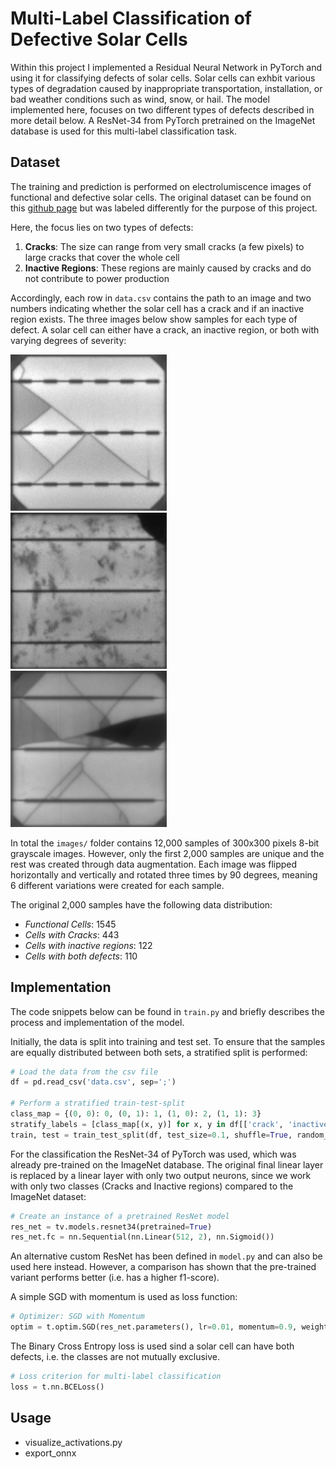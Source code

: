 # Multi-Label Classification of Defective Solar Cells
Within this project I implemented a Residual Neural Network in PyTorch and using it for classifying defects of solar cells.
Solar cells can exhbit various types of degradation caused by inappropriate transportation, installation, or bad weather conditions such as wind, snow, or hail.
The model implemented here, focuses on two different types of defects described in more detail below. 
A ResNet-34 from PyTorch pretrained on the ImageNet database is used for this multi-label classification task.

## Dataset
The training and prediction is performed on electrolumiscence images of functional and defective solar cells.
The original dataset can be found on this [github page](https://github.com/zae-bayern/elpv-dataset) but was labeled differently for the purpose of this project.

Here, the focus lies on two types of defects: 
1. **Cracks**: The size can range from very small cracks (a few pixels) to large cracks that cover the whole cell
2. **Inactive Regions**: These regions are mainly caused by cracks and do not contribute to power production

Accordingly, each row in `data.csv` contains the path to an image and two numbers indicating whether the solar cell has a crack and if an inactive region exists.
The three images below show samples for each type of defect. 
A solar cell can either have a crack, an inactive region, or both with varying degrees of severity:

![crack](doc/cell1108.png) &nbsp;&nbsp; ![inactive](doc/cell1623.png) &nbsp;&nbsp; ![crack](doc/cell0376.png)

In total the `images/` folder contains 12,000 samples of 300x300 pixels 8-bit grayscale images. 
However, only the first 2,000 samples are unique and the rest was created through data augmentation.
Each image was flipped horizontally and vertically and rotated three times by 90 degrees, meaning 6 different variations were created for each sample.

The original 2,000 samples have the following data distribution:
- *Functional Cells*: 1545
- *Cells with Cracks*: 443
- *Cells with inactive regions*: 122
- *Cells with both defects*: 110

## Implementation
The code snippets below can be found in `train.py` and briefly describes the process and implementation of the model.

Initially, the data is split into training and test set. To ensure that the samples are equally distributed between both sets, a stratified split is performed:
```python
# Load the data from the csv file
df = pd.read_csv('data.csv', sep=';')

# Perform a stratified train-test-split
class_map = {(0, 0): 0, (0, 1): 1, (1, 0): 2, (1, 1): 3}
stratify_labels = [class_map[(x, y)] for x, y in df[['crack', 'inactive']].to_numpy()]
train, test = train_test_split(df, test_size=0.1, shuffle=True, random_state=2, stratify=stratify_labels)
```

For the classification the ResNet-34 of PyTorch was used, which was already pre-trained on the ImageNet database. 
The original final linear layer is replaced by a linear layer with only two output neurons, since we work with only two classes (Cracks and Inactive regions) compared to the ImageNet dataset:
```python
# Create an instance of a pretrained ResNet model
res_net = tv.models.resnet34(pretrained=True)
res_net.fc = nn.Sequential(nn.Linear(512, 2), nn.Sigmoid())
```
An alternative custom ResNet has been defined in `model.py` and can also be used here instead.
However, a comparison has shown that the pre-trained variant performs better (i.e. has a higher f1-score).

A simple SGD with momentum is used as loss function:
```python
# Optimizer: SGD with Momentum
optim = t.optim.SGD(res_net.parameters(), lr=0.01, momentum=0.9, weight_decay=0.0001)
```

The Binary Cross Entropy loss is used sind a solar cell can have both defects, i.e. the classes are not mutually exclusive.
```python
# Loss criterion for multi-label classification
loss = t.nn.BCELoss()
```


## Usage

- visualize_activations.py
- export_onnx


